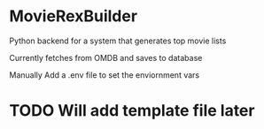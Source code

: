 # MovieRexBuilder
Python backend for a system that generates top movie lists

Currently fetches from OMDB and saves to database

Manually Add a .env file to set the enviornment vars
# TODO Will add template file later
